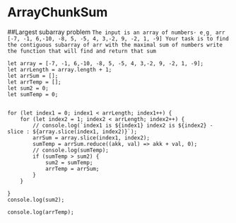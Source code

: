 # ArrayChunkSum
##Largest subarray problem
 `The input is an array of numbers· e¸g¸ arr [-7, -1, 6,-10, -8, 5, -5, 4, 3,-2, 9, -2, 1, -9]
   Your task is to find the contiguous subarray of arr with the maximal sum of numbers
  write the function that will find and return that sum`
 
```$JavaScript
let array = [-7, -1, 6,-10, -8, 5, -5, 4, 3,-2, 9, -2, 1, -9];
let arrLength = array.length + 1;
let arrSum = [];
let arrTemp = [];
let sum2 = 0;
let sumTemp = 0;


for (let index1 = 0; index1 < arrLength; index1++) {
	for (let index2 = 1; index2 < arrLength; index2++) {
		// console.log(`index1 is ${index1} index2 is ${index2} - slice : ${array.slice(index1, index2)}`);
		arrSum = array.slice(index1, index2);
		sumTemp = arrSum.reduce((akk, val) => akk + val, 0);
		// console.log(sumTemp);
		if (sumTemp > sum2) {
			sum2 = sumTemp;
			arrTemp = arrSum;
		}
	}

}
console.log(sum2);

console.log(arrTemp);

```
